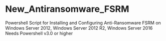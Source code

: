 # New_Antiransomware_FSRM
Powershell Script for Installing and Configuring Anti-Ransomware FSRM on Windows Server 2012, Windows Server 2012 R2, Windows Server 2016
Needs Powershell v3.0 or higher 
